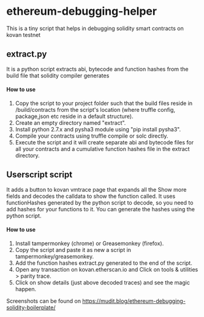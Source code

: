 # ethereum-debugging-helper
This is a tiny script that helps in debugging solidity smart contracts on kovan testnet

## extract.py
It is a python script extracts abi, bytecode and function hashes from the build file that solidity compiler generates

#### How to use
1. Copy the script to your project folder such that the build files reside in /build/contracts from the script's location (where truffle config, package,json etc reside in a default structure).
2. Create an empty directory named "extract".
3. Install python 2.7.x and pysha3 module using "pip install pysha3".
4. Compile your contracts using truffle compile or solc directly.
5. Execute the script and it will create separate abi and bytecode files for all your contracts and a cumulative function hashes file in the extract directory.


## Userscript script
It adds a button to kovan vmtrace page that expands all the Show more fields and decodes the calldata to show the function called.
It uses functionHashes generated by the python script to decode, so you need to add hashes for your functions to it. You can generate the hashes using the python script.

#### How to use
1. Install tampermonkey (chrome) or Greasemonkey (firefox).
2. Copy the script and paste it as new a script in tampermonkey/greasemonkey.
3. Add the function hashes extract.py generated to the end of the script.
4. Open any transaction on kovan.etherscan.io and Click on tools & utilities > parity trace.
5. Click on show details (just above decoded traces) and see the magic happen.

Screenshots can be found on https://mudit.blog/ethereum-debugging-solidity-boilerplate/

